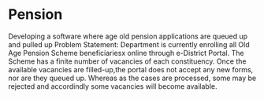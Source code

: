# Pension
Developing a software where age old pension applications are queued up and pulled up
Problem Statement:
Department is currently enrolling all Old Age Pension Scheme beneficiariesx online through e-District Portal.
The Scheme has a finite number of vacancies of each constituency.
Once the available vacancies are filled-up,the portal does not accept any new forms, nor are they queued up.
Whereas as the cases are processed, some may be rejected and accordindly some vacancies will become available.
